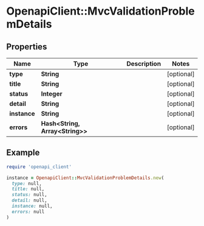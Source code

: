 # OpenapiClient::MvcValidationProblemDetails

## Properties

| Name | Type | Description | Notes |
| ---- | ---- | ----------- | ----- |
| **type** | **String** |  | [optional] |
| **title** | **String** |  | [optional] |
| **status** | **Integer** |  | [optional] |
| **detail** | **String** |  | [optional] |
| **instance** | **String** |  | [optional] |
| **errors** | **Hash&lt;String, Array&lt;String&gt;&gt;** |  | [optional] |

## Example

```ruby
require 'openapi_client'

instance = OpenapiClient::MvcValidationProblemDetails.new(
  type: null,
  title: null,
  status: null,
  detail: null,
  instance: null,
  errors: null
)
```

